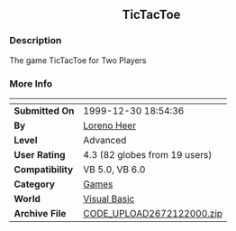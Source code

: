 ﻿<div align="center">

## TicTacToe


</div>

### Description

The game TicTacToe for Two Players
 
### More Info
 


<span>             |<span>
---                |---
**Submitted On**   |1999-12-30 18:54:36
**By**             |[Loreno Heer](https://github.com/Planet-Source-Code/PSCIndex/blob/master/ByAuthor/loreno-heer.md)
**Level**          |Advanced
**User Rating**    |4.3 (82 globes from 19 users)
**Compatibility**  |VB 5\.0, VB 6\.0
**Category**       |[Games](https://github.com/Planet-Source-Code/PSCIndex/blob/master/ByCategory/games__1-38.md)
**World**          |[Visual Basic](https://github.com/Planet-Source-Code/PSCIndex/blob/master/ByWorld/visual-basic.md)
**Archive File**   |[CODE\_UPLOAD2672122000\.zip](https://github.com/Planet-Source-Code/loreno-heer-tictactoe__1-5254/archive/master.zip)








